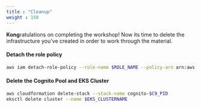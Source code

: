 ```yaml
---
title : "Cleanup"
weight : 150
---
```


**Kong**ratulations on completing the workshop! Now its time to delete the infrastructure you’ve created in order to work through the material.

#### Detach the role policy

```bash
aws iam detach-role-policy --role-name $ROLE_NAME --policy-arn arn:aws:iam::aws:policy/CloudWatchAgentServerPolicy   
```

#### Delete the Cognito Pool and EKS Cluster

```bash
aws cloudformation delete-stack --stack-name cognito-$C9_PID
eksctl delete cluster --name $EKS_CLUSTERNAME   
```
